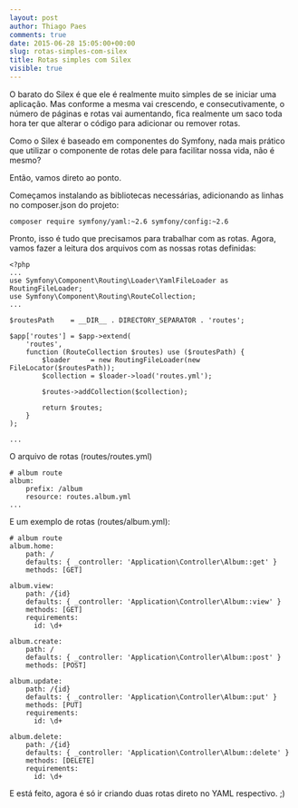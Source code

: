 ```yaml
---
layout: post
author: Thiago Paes
comments: true
date: 2015-06-28 15:05:00+00:00
slug: rotas-simples-com-silex
title: Rotas simples com Silex
visible: true
---
```

O barato do Silex é que ele é realmente muito simples de se iniciar uma aplicação. Mas conforme a mesma vai crescendo,
e consecutivamente, o número de páginas e rotas vai aumentando, fica realmente um saco toda hora ter que alterar o
código para adicionar ou remover rotas.

Como o Silex é baseado em componentes do Symfony, nada mais prático que utilizar o componente de rotas dele para
facilitar nossa vida, não é mesmo?

Então, vamos direto ao ponto.

Começamos instalando as bibliotecas necessárias, adicionando as linhas no composer.json do projeto:

```
composer require symfony/yaml:~2.6 symfony/config:~2.6
```

Pronto, isso é tudo que precisamos para trabalhar com as rotas.
Agora, vamos fazer a leitura dos arquivos com as nossas rotas definidas:

```
<?php
...
use Symfony\Component\Routing\Loader\YamlFileLoader as RoutingFileLoader;
use Symfony\Component\Routing\RouteCollection;
...

$routesPath    = __DIR__ . DIRECTORY_SEPARATOR . 'routes';

$app['routes'] = $app->extend(
    'routes',
    function (RouteCollection $routes) use ($routesPath) {
        $loader     = new RoutingFileLoader(new FileLocator($routesPath));
        $collection = $loader->load('routes.yml');

        $routes->addCollection($collection);

        return $routes;
    }
);

...
```

O arquivo de rotas (routes/routes.yml)

```
# album route
album:
    prefix: /album
    resource: routes.album.yml
...
```

E um exemplo de rotas (routes/album.yml):

```
# album route
album.home:
    path: /
    defaults: { _controller: 'Application\Controller\Album::get' }
    methods: [GET]

album.view:
    path: /{id}
    defaults: { _controller: 'Application\Controller\Album::view' }
    methods: [GET]
    requirements:
      id: \d+

album.create:
    path: /
    defaults: { _controller: 'Application\Controller\Album::post' }
    methods: [POST]

album.update:
    path: /{id}
    defaults: { _controller: 'Application\Controller\Album::put' }
    methods: [PUT]
    requirements:
      id: \d+

album.delete:
    path: /{id}
    defaults: { _controller: 'Application\Controller\Album::delete' }
    methods: [DELETE]
    requirements:
      id: \d+
```

E está feito, agora é só ir criando duas rotas direto no YAML respectivo. ;)